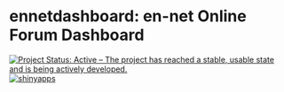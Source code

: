
<!-- README.md is generated from README.Rmd. Please edit that file -->

# ennetdashboard: en-net Online Forum Dashboard

<!-- badges: start -->

[![Project Status: Active – The project has reached a stable, usable
state and is being actively
developed.](https://www.repostatus.org/badges/latest/active.svg)](https://www.repostatus.org/#active)
[![shinyapps](https://github.com/katilingban/ennetdashboard/workflows/shinyapps/badge.svg)](https://github.com/katilingban/ennetdashboard/actions?query=workflow%3Ashinyapps)
<!-- badges: end -->
